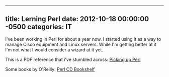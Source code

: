 ﻿---

title:  Lerning Perl
date:   2012-10-18 00:00:00 -0500
categories: IT
---






I've been working in Perl for about a year now. I started using it as a way to manage Cisco equipment and Linux servers. While I'm getting better at it I'm not what I would consider a wizard at it yet.

This is a PDF reference that i've stumbled across:
<a href="http://www.ebb.org/PickingUpPerl/">Picking up Perl</a>

Some books by O'Reilly:
<a href="http://docstore.mik.ua/orelly/perl4/index.htm">Perl CD Bookshelf</a>


